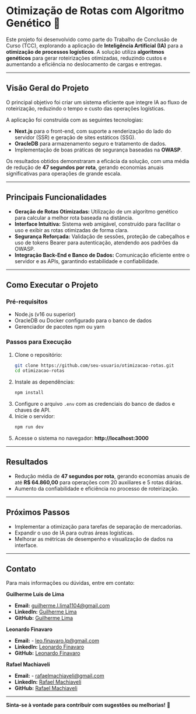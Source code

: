 # **Otimização de Rotas com Algoritmo Genético 🚚**

Este projeto foi desenvolvido como parte do Trabalho de Conclusão de Curso (TCC), explorando a aplicação de **Inteligência Artificial (IA)** para a **otimização de processos logísticos**. A solução utiliza **algoritmos genéticos** para gerar roteirizações otimizadas, reduzindo custos e aumentando a eficiência no deslocamento de cargas e entregas.

---

## **Visão Geral do Projeto**
O principal objetivo foi criar um sistema eficiente que integre IA ao fluxo de roteirização, reduzindo o tempo e custo das operações logísticas.

A aplicação foi construída com as seguintes tecnologias:
- **Next.js** para o front-end, com suporte a renderização do lado do servidor (SSR) e geração de sites estáticos (SSG).
- **OracleDB** para armazenamento seguro e tratamento de dados.
- Implementação de boas práticas de segurança baseadas na **OWASP**.

Os resultados obtidos demonstraram a eficácia da solução, com uma média de redução de **47 segundos por rota**, gerando economias anuais significativas para operações de grande escala.

---

## **Principais Funcionalidades**
- **Geração de Rotas Otimizadas:** Utilização de um algoritmo genético para calcular a melhor rota baseada na distância.
- **Interface Intuitiva:** Sistema web amigável, construído para facilitar o uso e exibir as rotas otimizadas de forma clara.
- **Segurança Reforçada:** Validação de sessões, proteção de cabeçalhos e uso de tokens Bearer para autenticação, atendendo aos padrões da OWASP.
- **Integração Back-End e Banco de Dados:** Comunicação eficiente entre o servidor e as APIs, garantindo estabilidade e confiabilidade.

---

## **Como Executar o Projeto**
### **Pré-requisitos**
- Node.js (v16 ou superior)
- OracleDB ou Docker configurado para o banco de dados
- Gerenciador de pacotes npm ou yarn

### **Passos para Execução**
1. Clone o repositório:
   ```bash
   git clone https://github.com/seu-usuario/otimizacao-rotas.git
   cd otimizacao-rotas
   ```
2. Instale as dependências:
   ```bash
   npm install
   ```
3. Configure o arquivo `.env` com as credenciais do banco de dados e chaves de API.
4. Inicie o servidor:
   ```bash
   npm run dev
   ```
5. Acesse o sistema no navegador: **http://localhost:3000**

---

## **Resultados**
- Redução média de **47 segundos por rota**, gerando economias anuais de até **R$ 64.860,00** para operações com 20 auxiliares e 5 rotas diárias.
- Aumento da confiabilidade e eficiência no processo de roteirização.

---

## **Próximos Passos**
- Implementar a otimização para tarefas de separação de mercadorias.
- Expandir o uso de IA para outras áreas logísticas.
- Melhorar as métricas de desempenho e visualização de dados na interface.

---

## **Contato**
Para mais informações ou dúvidas, entre em contato:

**Guilherme Luis de Lima**
- **Email:** guilherme.l.lima1104@gmail.com
- **LinkedIn:** [Guilherme Lima](https://linkedin.com/in/guidelim)
- **GitHub:** [Guilherme Lima](https://github.com/guidelim)

**Leonardo Finavaro**
- **Email:** - leo.finavaro.lp@gmail.com
- **LinkedIn:** [Leonardo Finavaro](https://linkedin.com/in/leonardo-finavaro-03121722b)
- **GitHub:** [Leonardo Finavaro](https://github.com/LeonardoFinavaro)

**Rafael Machiaveli**
- **Email:** - rafaelmachiaveli@gmail.com
- **LinkedIn:** [Rafael Machiaveli](https://linkedin.com/in/rafamachiaveli)
- **GitHub:** [Rafael Machiaveli](https://github.com/rafamachiaveli)
  
--- 

**Sinta-se à vontade para contribuir com sugestões ou melhorias!** 🚀
